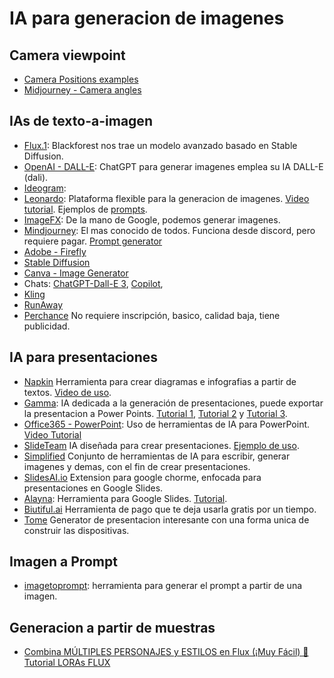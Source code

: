 # IA para generacion de imagenes

## Camera viewpoint
* [Camera Positions examples](https://unimatrixz.com/blog/latent-space-camera-positions/)
* [Midjourney - Camera angles](https://midjourneyv6.org/midjourney-v6-camera-angles/)

## IAs de texto-a-imagen
* [Flux.1](https://blackforestlabs.ai/): Blackforest nos trae un modelo avanzado basado en Stable Diffusion.
* [OpenAI - DALL-E](https://openart.ai/): ChatGPT para generar imagenes emplea su IA DALL-E (dali).
* [Ideogram](https://ideogram.ai/t/explore): 
* [Leonardo](https://app.leonardo.ai/): Plataforma flexible para la generacion de imagenes. [Video tutorial](https://www.youtube.com/watch?v=xGHQgToC340). Ejemplos de [prompts](https://medium.com/kinomoto-mag/best-leonardo-ai-artistic-prompts-5ebca1924f93).
* [ImageFX](https://aitestkitchen.withgoogle.com/es/tools/image-fx): De la mano de Google, podemos generar imagenes.
* [Mindjourney](https://www.midjourney.com/home): El mas conocido de todos. Funciona desde discord, pero requiere pagar. [Prompt generator](https://midjourneyv6.org/midjourney-prompt-generator/)
* [Adobe - Firefly](https://www.adobe.com/co/products/firefly.html)
* [Stable Diffusion](https://stablediffusionweb.com/#demo)
* [Canva - Image Generator](https://www.canva.com/ai-image-generator/)
* Chats: [ChatGPT-Dall-E 3](https://chatgpt.com/), [Copilot](https://copilot.microsoft.com/images/create?),
* [Kling](https://klingai.com/)
* [RunAway](https://app.runwayml.com/video-tools/teams/cdguarnizo/ai-tools/text-to-image)
* [Perchance](https://perchance.org/ai-text-to-image-generator) No requiere inscripción, basico, calidad baja, tiene publicidad.

## IA para presentaciones
* [Napkin](https://www.napkin.ai/) Herramienta para crear diagramas e infografias a partir de textos. [Video de uso](https://www.youtube.com/watch?v=YM3vTG4rVJU).
* [Gamma](https://gamma.app/): IA dedicada a la generación de presentaciones, puede exportar la presentacion a Power Points. [Tutorial 1](https://www.youtube.com/watch?v=RM-DyVpQsB4), [Tutorial 2](https://www.youtube.com/watch?v=fYXSwKJCJoU) y [Tutorial 3](https://www.youtube.com/watch?v=4txiy9pyyiQ). 
* [Office365 - PowerPoint](https://www.microsoft.com/es-co/microsoft-365/powerpoint): Uso de herramientas de IA para PowerPoint. [Video Tutorial](https://www.youtube.com/watch?v=SGyPSSflFYA)
* [SlideTeam](https://www.slideteam.net/Free-Online-AI-Presentation-Maker) IA diseñada para crear presentaciones. [Ejemplo de uso](https://medium.com/@kGoedecke/3-tools-to-generate-powerpoint-with-ai-from-text-ffbfaec39b05).
* [Simplified](https://app.simplified.com/) Conjunto de herramientas de IA para escribir, generar imagenes y demas, con el fin de crear presentaciones.
* [SlidesAI.io](https://www.slidesai.io/es) Extension para google chorme, enfocada para presentaciones en Google Slides.
* [Alayna](https://www.alayna.us/): Herramienta para Google Slides. [Tutorial](https://www.youtube.com/watch?v=uvlSpTpipsw).
* [Biutiful.ai](https://www.beautiful.ai/) Herramienta de pago que te deja usarla gratis por un tiempo.
* [Tome](https://tome.app/) Generator de presentacion interesante con una forma unica de construir las dispositivas.

## Imagen a Prompt
* [imagetoprompt](https://imagetoprompt.com/): herramienta para generar el prompt a partir de una imagen.

## Generacion a partir de muestras
* [Combina MÚLTIPLES PERSONAJES y ESTILOS en Flux (¡Muy Fácil) 🤯 Tutorial LORAs FLUX](https://www.youtube.com/watch?v=Ra2-cR1BGpg)
